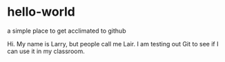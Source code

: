 # hello-world
a simple place to get acclimated to github

Hi.  My name is Larry, but people call me Lair.  I am testing out Git to see if I can use it in my classroom.

